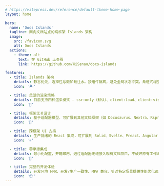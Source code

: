 ```yaml
---
# https://vitepress.dev/reference/default-theme-home-page
layout: home

hero:
  name: 'Docs Islands'
  tagline: 面向文档站点的跨框架 Islands 架构
  image:
    src: /favicon.svg
    alt: Docs Islands
  actions:
    - theme: alt
      text: 在 GitHub 上查看
      link: https://github.com/XiSenao/docs-islands

features:
  - title: Islands 架构
    details: 静态优先，选择性与懒加载注水。按组件隔离，避免全局状态冲突，渐进式增强交互能力。
    icon: '🏝️'

  - title: 灵活的渲染策略
    details: 目前支持四种渲染模式 — ssr:only（默认）、client:load、client:visible、client:only — 可扩展更多策略。
    icon: '🎯'

  - title: 框架无关设计
    details: 基于适配器模型，可扩展到其他文档框架（如 Docusaurus、Nextra、Rspress 等）和构建工具链，无锁定。
    icon: '🧩'

  - title: 跨框架 UI 支持
    details: 生产就绪的 React 集成，可扩展到 Solid、Svelte、Preact、Angular 等主流 UI 框架。
    icon: '⚛️'

  - title: 零摩擦集成
    details: 最小化配置，开箱即用。通过适配器无缝接入现有文档项目，不破坏原有工作流。
    icon: '🔌'

  - title: 完整的开发体验
    details: 开发环境 HMR、开发/生产一致性、MPA 兼容。针对特定场景提供性能优化选项（如 SPA 导航）。
    icon: '📦'
---
```


<script setup>
import CommunitySection from '../.vitepress/theme/components/landing/community-section/CommunitySection.vue'
</script>

<CommunitySection />
